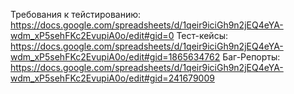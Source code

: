 Требования к тейстированию: https://docs.google.com/spreadsheets/d/1qeir9iciGh9n2jEQ4eYA-wdm_xP5sehFKc2EvupiA0o/edit#gid=0
Тест-кейсы: https://docs.google.com/spreadsheets/d/1qeir9iciGh9n2jEQ4eYA-wdm_xP5sehFKc2EvupiA0o/edit#gid=1865634762
Баг-Репорты: https://docs.google.com/spreadsheets/d/1qeir9iciGh9n2jEQ4eYA-wdm_xP5sehFKc2EvupiA0o/edit#gid=241679009
